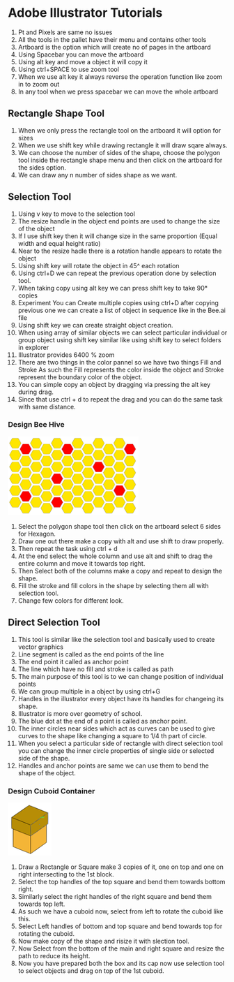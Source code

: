 #		Adobe Illustrator Tutorials
1.	Pt and Pixels are same no issues
2.	All the tools in the pallet have their menu and contains other tools
3.	Artboard is the option which will create no of pages in the artboard
4.	Using Spacebar you can move the artboard
5.	Using alt key and move a object it will copy it 
6.	Using ctrl+SPACE to use zoom tool
7.	When we use alt key it always reverse the operation function like zoom in to zoom out
8.	In any tool when we press spacebar we can move the whole artboard


##	Rectangle Shape Tool
1.	When we only press the rectangle tool on the artboard it will option for sizes
2.	When we use shift key while drawing rectangle it will draw sqare always.
3. We can choose the number of sides of the shape, choose the polygon tool inside the rectangle shape menu and then click on the artboard for the sides option.
4. We can draw any n number of sides shape as we want.

## Selection Tool
1.	Using v key to move to the selection tool
2.	The resize handle in the object end points are used to change the size of the object 
3.	If I use shift key then it will change size in the same proportion (Equal width and equal height ratio)
4.	Near to the resize hadle there is a rotation handle appears to rotate the object
5.	Using shift key will rotate the object in 45^ each rotation
6.	Using ctrl+D we can repeat the previous operation done by selection tool.
7.	When taking copy using alt key we can press shift key to take 90* copies
8.	Experiment You can Create multiple copies using ctrl+D after copying previous one we can create a list of object in sequence like in the Bee.ai file
9.	Using shift key we can create straight object creation.
10.	When using array of similar objects we can select particular individual or group object using shift key similar like using shift key to select folders in explorer
11.	Illustrator provides 6400 % zoom
12. There are two things in the color pannel so we have two things Fill and Stroke As such the Fill represents the color inside the object and Stroke represent the boundary color of the object.
13. You can simple copy an object by dragging via pressing the alt key during drag.
14. Since that use ctrl + d to repeat the drag and you can do the same task with same distance.

### Design Bee Hive
<img src="beeHive.png" width=300px><br>
1. Select the polygon shape tool then click on the artboard select 6 sides for Hexagon.
2. Draw one out there make a copy with alt and use shift to draw properly.
3. Then repeat the task using ctrl + d
4. At the end select the whole column and use alt and shift to drag the entire column and move it towards top right.
5. Then Select both of the columns make a copy and repeat to design the shape.
6. Fill the stroke and fill colors in the shape by selecting them all with selection tool.
7. Change few colors for different look.

##	Direct Selection Tool

1.	This tool is similar like the selection tool and basically used to create vector graphics
2.	Line segment is called as the end points of the line 
3.	The end point it called as anchor point
4.	The line which have no fill and stroke is called as path
5.	The main purpose of this tool is to we can change position of individual points 
6.	We can group multiple in a object by using ctrl+G
7.	Handles in the illustrator every object have its handles for changeing its shape.
8. Illustrator is more over geometry of school.
9. The blue dot at the end of a point is called as anchor point.
10. The inner circles near sides which act as curves can be used to give curves to the shape like changing a square to 1/4 th part of circle.
11. When you select a particular side of rectangle with direct selection tool you can change the inner circle properties of single side or selected side of the shape.
12. Handles and anchor points are same we can use them to bend the shape of the object.

### Design Cuboid Container
<img src="cuboidBox.png" width=100px><br>
1. Draw a Rectangle or Square make 3 copies of it, one on top and one on right intersecting to the 1st block.
2. Select the top handles of the top square and bend them towards bottom right.
3. Similarly select the right handles of the right square and bend them towards top left.
4. As such we have a cuboid now, select from left to rotate the cuboid like this.
5. Select Left handles of bottom and top square and bend towards top for rotating the cuboid.
6. Now make copy of the shape and risize it with slection tool.
7. Now Select from the bottom of the main and right square and resize the path to reduce its height.
8. Now you have prepared both the box and its cap now use selection tool to select objects and drag on top of the 1st cuboid.





